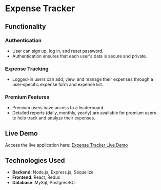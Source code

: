 # Expense Tracker

## Functionality

### Authentication
- User can sign up, log in, and reset password.
- Authentication ensures that each user's data is secure and private.

### Expense Tracking
- Logged-in users can add, view, and manage their expenses through a user-specific expense form and expense list.

### Premium Features
- Premium users have access to a leaderboard.
- Detailed reports (daily, monthly, yearly) are available for premium users to help track and analyze their expenses.

## Live Demo

Access the live application here: [Expense Tracker Live Demo](https://expense-tracker-e71x.vercel.app/)

## Technologies Used

- **Backend**: Node.js, Express.js, Sequelize
- **Frontend**: React, Redux
- **Database**: MySql, PostgresSQL

